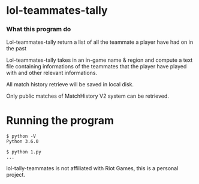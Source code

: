 # lol-teammates-tally

### What this program do

Lol-teammates-tally return a list of all the teammate a player have had on in the past
 
Lol-teammates-tally takes in an in-game name & region and compute a text file containing informations of the teammates that the player have played with and other relevant informations.

All match history retrieve will be saved in local disk.

Only public matches of MatchHistory V2 system can be retrieved.

# Running the program
```
$ python -V
Python 3.6.0

$ python 1.py
...
```

lol-tally-teammates is not affiliated with Riot Games, this is a personal project.
